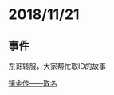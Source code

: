 # 2018/11/21

## 事件

东哥转服，大家帮忙取ID的故事

[镶金传——取名](https://github.com/5yuino2/xiangjinwiki/wiki/20181121)
